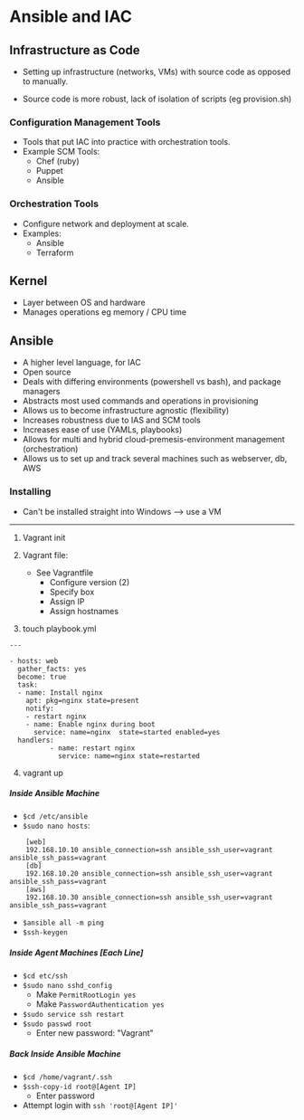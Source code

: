 # Ansible and IAC

## Infrastructure as Code

- Setting up infrastructure (networks, VMs) with source code as opposed to manually.

- Source code is more robust, lack of isolation of scripts (eg provision.sh)

### Configuration Management Tools

- Tools that put IAC into practice with orchestration tools.
- Example SCM Tools:
	- Chef (ruby)
	- Puppet
	- Ansible

### Orchestration Tools

- Configure network and deployment at scale.
- Examples:
	- Ansible
	- Terraform

## Kernel

- Layer between OS and hardware
- Manages operations eg memory / CPU time

## Ansible

- A higher level language, for IAC
- Open source
- Deals with differing environments (powershell vs bash), and package managers
- Abstracts most used commands and operations in provisioning
- Allows us to become infrastructure agnostic (flexibility)
- Increases robustness due to IAS and SCM tools
- Increases ease of use (YAMLs, playbooks)
- Allows for multi and hybrid cloud-premesis-environment management (orchestration)
- Allows us to set up and track several machines such as webserver, db, AWS

### Installing

- Can't be installed straight into Windows --> use a VM

-------

1) Vagrant init
2) Vagrant file:
	- See Vagrantfile
		- Configure version (2)
		- Specify box
		- Assign IP
		- Assign hostnames

3) touch playbook.yml

```
---

- hosts: web
  gather_facts: yes
  become: true
  task:
  - name: Install nginx
    apt: pkg=nginx state=present
    notify:
    - restart nginx
    - name: Enable nginx during boot
      service: name=nginx  state=started enabled=yes
  handlers:
          - name: restart nginx
            service: name=nginx state=restarted
```

4) vagrant up

##### Inside Ansible Machine

- `$cd /etc/ansible`
- `$sudo nano hosts`:
```
	[web]
	192.168.10.10 ansible_connection=ssh ansible_ssh_user=vagrant ansible_ssh_pass=vagrant
	[db]
	192.168.10.20 ansible_connection=ssh ansible_ssh_user=vagrant ansible_ssh_pass=vagrant
	[aws]
	192.168.10.30 ansible_connection=ssh ansible_ssh_user=vagrant ansible_ssh_pass=vagrant
```
- `$ansible all -m ping`
- `$ssh-keygen`

##### Inside Agent Machines [Each Line]

- `$cd etc/ssh`
- `$sudo nano sshd_config`
	- Make `PermitRootLogin yes`
	- Make `PasswordAuthentication yes`
- `$sudo service ssh restart`
- `$sudo passwd root`
	- Enter new password: "Vagrant"

##### Back Inside Ansible Machine


- `$cd /home/vagrant/.ssh`
- `$ssh-copy-id root@[Agent IP]`
	- Enter password
- Attempt login with `ssh 'root@[Agent IP]'`
